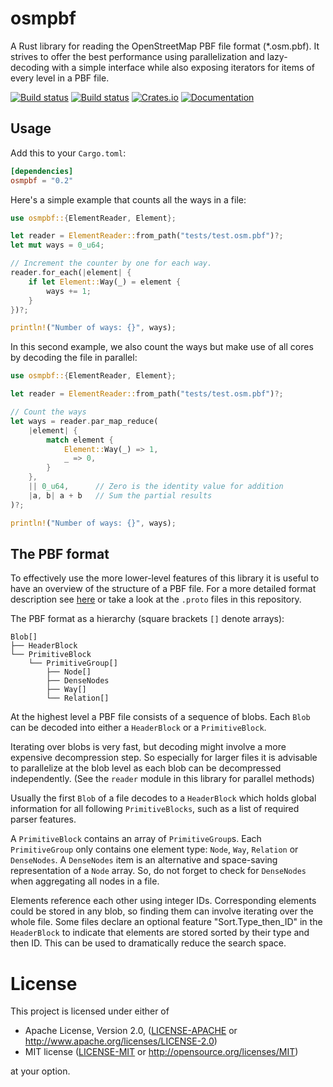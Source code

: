 osmpbf
======
A Rust library for reading the OpenStreetMap PBF file format (\*.osm.pbf). It
strives to offer the best performance using parallelization and lazy-decoding
with a simple interface while also exposing iterators for items of every level
in a PBF file.

[![Build status](https://github.com/b-r-u/osmpbf/actions/workflows/ci.yml/badge.svg)](https://github.com/b-r-u/osmpbf/actions)
[![Build status](https://ci.appveyor.com/api/projects/status/1ct6i2gjsak8tgyy?svg=true)](https://ci.appveyor.com/project/b-r-u/osmpbf)
[![Crates.io](https://img.shields.io/crates/v/osmpbf.svg)](https://crates.io/crates/osmpbf)
[![Documentation](https://docs.rs/osmpbf/badge.svg)](https://docs.rs/osmpbf)

## Usage

Add this to your `Cargo.toml`:

```toml
[dependencies]
osmpbf = "0.2"
```

Here's a simple example that counts all the ways in a file:

```rust
use osmpbf::{ElementReader, Element};

let reader = ElementReader::from_path("tests/test.osm.pbf")?;
let mut ways = 0_u64;

// Increment the counter by one for each way.
reader.for_each(|element| {
    if let Element::Way(_) = element {
        ways += 1;
    }
})?;

println!("Number of ways: {}", ways);
```

In this second example, we also count the ways but make use of all cores by
decoding the file in parallel:

```rust
use osmpbf::{ElementReader, Element};

let reader = ElementReader::from_path("tests/test.osm.pbf")?;

// Count the ways
let ways = reader.par_map_reduce(
    |element| {
        match element {
            Element::Way(_) => 1,
            _ => 0,
        }
    },
    || 0_u64,      // Zero is the identity value for addition
    |a, b| a + b   // Sum the partial results
)?;

println!("Number of ways: {}", ways);
```

## The PBF format

To effectively use the more lower-level features of this library it is useful to
have an overview of the structure of a PBF file. For a more detailed format
description see [here](http://wiki.openstreetmap.org/wiki/PBF_Format) or take a
look at the `.proto` files in this repository.

The PBF format as a hierarchy (square brackets `[]` denote arrays):
```
Blob[]
├── HeaderBlock
└── PrimitiveBlock
    └── PrimitiveGroup[]
    	├── Node[]
    	├── DenseNodes
    	├── Way[]
        └── Relation[]
```

At the highest level a PBF file consists of a sequence of blobs. Each `Blob` can
be decoded into either a `HeaderBlock` or a `PrimitiveBlock`.

Iterating over blobs is very fast, but decoding might involve a more expensive
decompression step. So especially for larger files it is advisable to
parallelize at the blob level as each blob can be decompressed independently.
(See the `reader` module in this library for parallel methods)

Usually the first `Blob` of a file decodes to a `HeaderBlock` which holds global
information for all following `PrimitiveBlocks`, such as a list of required
parser features.

A `PrimitiveBlock` contains an array of `PrimitiveGroup`s. Each `PrimitiveGroup`
only contains one element type: `Node`, `Way`, `Relation` or `DenseNodes`. A
`DenseNodes` item is an alternative and space-saving representation of a `Node`
array. So, do not forget to check for `DenseNodes` when aggregating all nodes in
a file.

Elements reference each other using integer IDs. Corresponding elements could be
stored in any blob, so finding them can involve iterating over the whole file.
Some files declare an optional feature "Sort.Type\_then\_ID" in the
`HeaderBlock` to indicate that elements are stored sorted by their type and then
ID. This can be used to dramatically reduce the search space.

# License

This project is licensed under either of

 * Apache License, Version 2.0, ([LICENSE-APACHE](LICENSE-APACHE) or
   http://www.apache.org/licenses/LICENSE-2.0)
 * MIT license ([LICENSE-MIT](LICENSE-MIT) or
   http://opensource.org/licenses/MIT)

at your option.
